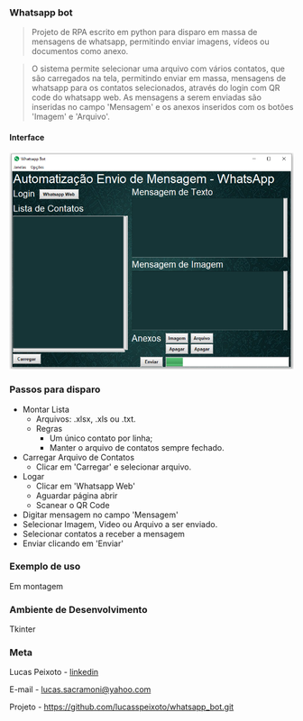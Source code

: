 ### Whatsapp bot
> Projeto de RPA escrito em python para disparo em massa de mensagens de whatsapp, permitindo enviar imagens, vídeos ou documentos como anexo.

> O sistema permite selecionar uma arquivo com vários contatos, que são carregados na tela, permitindo enviar em massa, mensagens de whatsapp para os contatos selecionados, através do login com QR code do whatsapp web. As mensagens a serem enviadas são inseridas no campo 'Mensagem' e os anexos inseridos com os botões 'Imagem' e 'Arquivo'.

#### Interface
![interface](images/layout5.png "Sistema")

### Passos para disparo
* Montar Lista
    * Arquivos: .xlsx, .xls ou .txt.
    * Regras
        * Um único contato por linha;
        * Manter o arquivo de contatos sempre fechado.
* Carregar Arquivo de Contatos
    * Clicar em 'Carregar' e selecionar arquivo.
* Logar
    * Clicar em 'Whatsapp Web'
    * Aguardar página abrir
    * Scanear o QR Code
* Digitar mensagem no campo 'Mensagem'
* Selecionar Imagem, Video ou Arquivo a ser enviado.
* Selecionar contatos a receber a mensagem
* Enviar clicando em 'Enviar'

### Exemplo de uso
Em montagem

### Ambiente de Desenvolvimento
Tkinter

### Meta

Lucas Peixoto - [linkedin](https://www.linkedin.com/in/lucassacramoni/)

E-mail - lucas.sacramoni@yahoo.com

Projeto - https://github.com/lucasspeixoto/whatsapp_bot.git